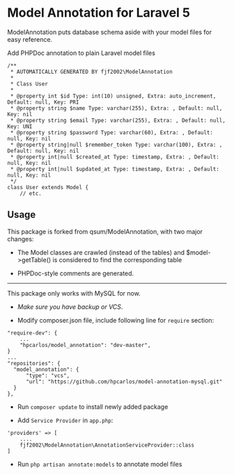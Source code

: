 # Model Annotation for Laravel 5

ModelAnnotation puts database schema aside with your model files for easy reference.

Add PHPDoc annotation to plain Laravel model files

```
/**
 * AUTOMATICALLY GENERATED BY fjf2002\ModelAnnotation
 *
 * Class User
 * 
 * @property int $id Type: int(10) unsigned, Extra: auto_increment, Default: null, Key: PRI
 * @property string $name Type: varchar(255), Extra: , Default: null, Key: nil
 * @property string $email Type: varchar(255), Extra: , Default: null, Key: UNI
 * @property string $password Type: varchar(60), Extra: , Default: null, Key: nil
 * @property string|null $remember_token Type: varchar(100), Extra: , Default: null, Key: nil
 * @property int|null $created_at Type: timestamp, Extra: , Default: null, Key: nil
 * @property int|null $updated_at Type: timestamp, Extra: , Default: null, Key: nil
 */
class User extends Model {
    // etc.
```


## Usage

This package is forked from qsum/ModelAnnotation, with two major changes:
- The Model classes are crawled (instead of the tables) and $model->getTable() 
is considered to find the corresponding table

- PHPDoc-style comments are generated.

---------
 
This package only works with MySQL for now.

- *Make sure you have backup or VCS*.

- Modify composer.json file, include following line for `require` section:

```
"require-dev": {
    ...
    "hpcarlos/model_annotation": "dev-master",
}
...
"repositories": {
  "model_annotation": {
      "type": "vcs",
      "url": "https://github.com/hpcarlos/model-annotation-mysql.git"
  }
},
```

- Run `composer update` to install newly added package

- Add `Service Provider` in `app.php`:

```
'providers' => [
    ....
    fjf2002\ModelAnnotation\AnnotationServiceProvider::class
]
```

- Run `php artisan annotate:models` to annotate model files
